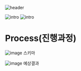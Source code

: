 ![header](https://capsule-render.vercel.app/api?type=waving&color=auto&height=300&section=header&text=MUHAESITE&fontSize=70)

![intro](https://capsule-render.vercel.app/api?type=transparent&text=MUHAE%20&fontAlign=50&animation=blink&fontSize=40&section=intro&height=50)
![intro](https://capsule-render.vercel.app/api?type=transparent&text=양수연,이재연,최윤서&fontAlign=50&animation=blink&fontSize=20&section=intro&height=50)

# Process(진행과정)
![image](https://github.com/yoonseo4343/muhae/assets/78381554/432029c0-340c-4831-bfbb-029513c8fe33)
스키마

![image](https://github.com/yoonseo4343/muhae/assets/78381554/d9dd1929-0490-40a0-ba77-d1db3d91bc0d)
예상결과
